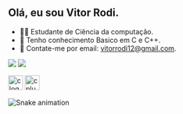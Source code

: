    ## Olá, eu sou Vitor Rodi.   
          
- 👨‍💻 Estudante de Ciência da computação.               
- 🚀 Tenho conhecimento Basico em C e C++.                
- 📧 Contate-me por email: vitorrodi12@gmail.com.            
     
 <a href="https://www.instagram.com/vitor_rodi/" target="_blank"><img src="https://img.shields.io/badge/-Instagram-%23E4405F?style=for-the-badge&logo=instagram&logoColor=white" target="_blank"></a>
<a href="https://www.linkedin.com/in/vitor-rodi/" target="_blank"><img src="https://img.shields.io/badge/-LinkedIn-%230077B5?style=for-the-badge&logo=linkedin&logoColor=white" target="_blank"></a> 
</head>   
<body>  
    <div class="image-container">
       <img src="https://cdn.jsdelivr.net/gh/devicons/devicon/icons/c/c-original.svg" height="30" alt="c logo"  /> 
        <img src="https://cdn.jsdelivr.net/gh/devicons/devicon/icons/cplusplus/cplusplus-original.svg" height="30" alt="cplusplus logo"  />
    </div>
</body>     
</html>  
         
![Snake animation](https://github.com/imthedaniel/imthedaniel/blob/output/github-contribution-grid-snake.svg)     
   
    
